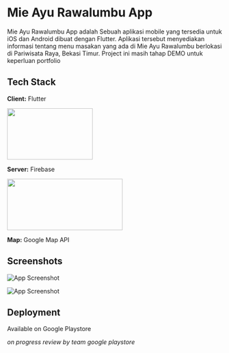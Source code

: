 
# Mie Ayu Rawalumbu App

Mie Ayu Rawalumbu App adalah Sebuah aplikasi mobile yang tersedia untuk iOS dan Android 
dibuat dengan Flutter. Aplikasi tersebut menyediakan informasi tentang menu masakan yang ada 
di Mie Ayu Rawalumbu berlokasi di Pariwisata Raya, Bekasi Timur. Project ini masih tahap DEMO untuk keperluan portfolio
## Tech Stack

**Client:** Flutter 

<img src="https://storage.googleapis.com/cms-storage-bucket/70760bf1e88b184bb1bc.png" width="200" height="120" />


**Server:** Firebase

<img src="https://firebase.google.com/images/social.png" width="270" height="120" />


**Map:** Google Map API


## Screenshots

![App Screenshot](https://firebasestorage.googleapis.com/v0/b/flutter-mie-ayu.appspot.com/o/1.png?alt=media&token=a70a5f0a-6f72-43c3-bcaf-bb887282cb0c)
&nbsp;

![App Screenshot](https://firebasestorage.googleapis.com/v0/b/flutter-mie-ayu.appspot.com/o/2.png?alt=media&token=303a2fe6-4ee8-4edd-8fc3-c8017a095222)



## Deployment

Available on Google Playstore 

*on progress review by team google playstore*
